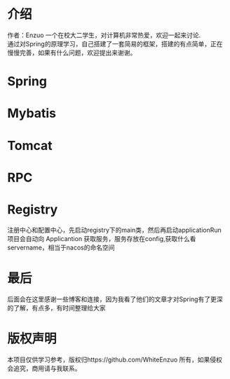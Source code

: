# 介绍

作者：Enzuo 一个在校大二学生，对计算机非常热爱，欢迎一起来讨论.\
通过对Spring的原理学习，自己搭建了一套简易的框架，搭建的有点简单，正在慢慢完善，如果有什么问题，欢迎提出来谢谢。

# Spring

# Mybatis

# Tomcat

# RPC

# Registry

注册中心和配置中心，先启动registry下的main类，然后再启动applicationRun 项目会自动向 Applicantion 获取服务，服务存放在config,获取什么看servername，相当于nacos的命名空间

# 最后

后面会在这里感谢一些博客和连接，因为我看了他们的文章才对Spring有了更深的了解，有点多，有时间整理给大家

# 版权声明
本项目仅供学习参考，版权归https://github.com/WhiteEnzuo 所有，如果侵权会追究，商用请与我联系。